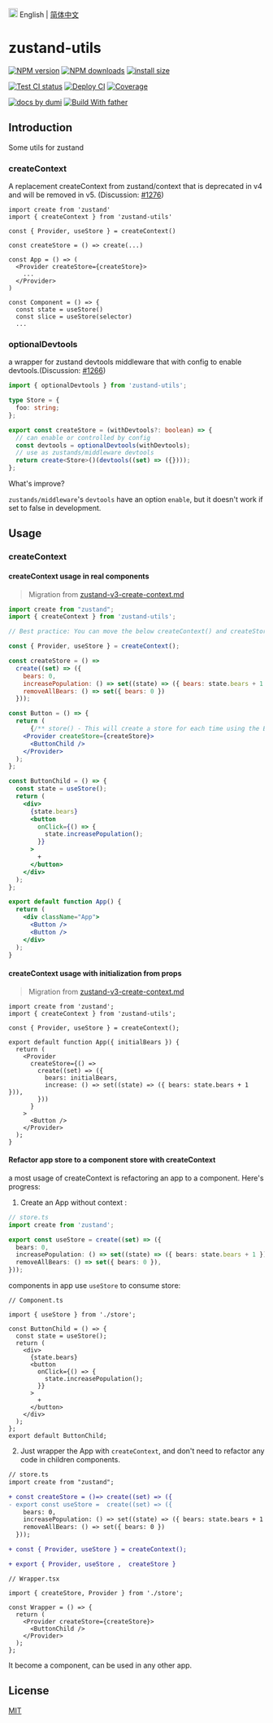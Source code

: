<img src="https://gw.alipayobjects.com/zos/antfincdn/R8sN%24GNdh6/language.svg" width="18"> English | [简体中文](./README.zh-CN.md)

# zustand-utils

[![NPM version][npm-image]][npm-url] [![NPM downloads][download-image]][download-url] [![install size][npm-size]][npm-size-url]

[![Test CI status][test-ci]][test-ci-url] [![Deploy CI][release-ci]][release-ci-url] [![Coverage][coverage]][codecov-url]

[![ docs by dumi][dumi-url]](https://d.umijs.org/) [![Build With father][father-url]](https://github.com/umijs/father/)

<!-- gitpod url -->

[gitpod-badge]: https://img.shields.io/badge/Gitpod-ready--to--code-blue?logo=gitpod
[gitpod-url]: https://gitpod.io/#https://github.com/arvinxx/zustand-utils

<!-- umi url -->

[dumi-url]: https://img.shields.io/badge/docs%20by-dumi-blue
[father-url]: https://img.shields.io/badge/build%20with-father-028fe4.svg

<!-- npm url -->

[npm-image]: http://img.shields.io/npm/v/zustand-utils.svg?style=flat-square&color=deepgreen&label=latest
[npm-url]: http://npmjs.org/package/zustand-utils
[npm-size]: https://img.shields.io/bundlephobia/minzip/zustand-utils?color=deepgreen&label=gizpped%20size&style=flat-square
[npm-size-url]: https://packagephobia.com/result?p=zustand-utils

<!-- coverage -->

[coverage]: https://codecov.io/gh/arvinxx/zustand-utils/branch/master/graph/badge.svg
[codecov-url]: https://codecov.io/gh/arvinxx/zustand-utils/branch/master

<!-- Github CI -->

[test-ci]: https://github.com/arvinxx/zustand-utils/workflows/Test%20CI/badge.svg
[release-ci]: https://github.com/arvinxx/zustand-utils/workflows/Release%20CI/badge.svg
[test-ci-url]: https://github.com/arvinxx/zustand-utils/actions?query=workflow%3ATest%20CI
[release-ci-url]: https://github.com/arvinxx/zustand-utils/actions?query=workflow%3ARelease%20CI
[download-image]: https://img.shields.io/npm/dm/zustand-utils.svg?style=flat-square
[download-url]: https://npmjs.org/package/zustand-utils

## Introduction

Some utils for zustand

### createContext

A replacement createContext from zustand/context that is deprecated in v4 and will be removed in v5. (Discussion: [#1276](https://github.com/pmndrs/zustand/discussions/1276))

```tsx
import create from 'zustand'
import { createContext } from 'zustand-utils'

const { Provider, useStore } = createContext()

const createStore = () => create(...)

const App = () => (
  <Provider createStore={createStore}>
    ...
  </Provider>
)

const Component = () => {
  const state = useStore()
  const slice = useStore(selector)
  ...
```

### optionalDevtools

a wrapper for zustand devtools middleware that with config to enable devtools.(Discussion: [#1266](https://github.com/pmndrs/zustand/discussions/1266))

```ts
import { optionalDevtools } from 'zustand-utils';

type Store = {
  foo: string;
};

export const createStore = (withDevtools?: boolean) => {
  // can enable or controlled by config
  const devtools = optionalDevtools(withDevtools);
  // use as zustands/middleware devtools
  return create<Store>()(devtools((set) => ({})));
};
```

What's improve?

`zustands/middleware`'s `devtools` have an option `enable`, but it doesn't work if set to false in development.

## Usage

### createContext

#### createContext usage in real components

> Migration from [zustand-v3-create-context.md](https://github.com/pmndrs/zustand/blob/b857d5e79f41e2e2c756448eca466ac31abdabc3/docs/previous-versions/zustand-v3-create-context.md)

```jsx
import create from "zustand";
import { createContext } from 'zustand-utils';

// Best practice: You can move the below createContext() and createStore to a separate file(store.js) and import the Provider, useStore here/wherever you need.

const { Provider, useStore } = createContext();

const createStore = () =>
  create((set) => ({
    bears: 0,
    increasePopulation: () => set((state) => ({ bears: state.bears + 1 })),
    removeAllBears: () => set({ bears: 0 })
  }));

const Button = () => {
  return (
      {/** store() - This will create a store for each time using the Button component instead of using one store for all components **/}
    <Provider createStore={createStore}>
      <ButtonChild />
    </Provider>
  );
};

const ButtonChild = () => {
  const state = useStore();
  return (
    <div>
      {state.bears}
      <button
        onClick={() => {
          state.increasePopulation();
        }}
      >
        +
      </button>
    </div>
  );
};

export default function App() {
  return (
    <div className="App">
      <Button />
      <Button />
    </div>
  );
}
```

#### createContext usage with initialization from props

> Migration from [zustand-v3-create-context.md](https://github.com/pmndrs/zustand/blob/b857d5e79f41e2e2c756448eca466ac31abdabc3/docs/previous-versions/zustand-v3-create-context.md)

```tsx
import create from 'zustand';
import { createContext } from 'zustand-utils';

const { Provider, useStore } = createContext();

export default function App({ initialBears }) {
  return (
    <Provider
      createStore={() =>
        create((set) => ({
          bears: initialBears,
          increase: () => set((state) => ({ bears: state.bears + 1 })),
        }))
      }
    >
      <Button />
    </Provider>
  );
}
```

#### Refactor app store to a component store with createContext

a most usage of createContext is refactoring an app to a component. Here's progress:

1. Create an App without context :

```ts
// store.ts
import create from 'zustand';

export const useStore = create((set) => ({
  bears: 0,
  increasePopulation: () => set((state) => ({ bears: state.bears + 1 })),
  removeAllBears: () => set({ bears: 0 }),
}));
```

components in app use `useStore` to consume store:

```tsx
// Component.ts

import { useStore } from './store';

const ButtonChild = () => {
  const state = useStore();
  return (
    <div>
      {state.bears}
      <button
        onClick={() => {
          state.increasePopulation();
        }}
      >
        +
      </button>
    </div>
  );
};
export default ButtonChild;
```

2. Just wrapper the App with `createContext`, and don't need to refactor any code in children components.

```diff
// store.ts
import create from "zustand";

+ const createStore = ()=> create((set) => ({
- export const useStore =  create((set) => ({
    bears: 0,
    increasePopulation: () => set((state) => ({ bears: state.bears + 1 })),
    removeAllBears: () => set({ bears: 0 })
  }));

+ const { Provider, useStore } = createContext();

+ export { Provider, useStore ,  createStore }
```

```tsx
// Wrapper.tsx

import { createStore, Provider } from './store';

const Wrapper = () => {
  return (
    <Provider createStore={createStore}>
      <ButtonChild />
    </Provider>
  );
};
```

It become a component, can be used in any other app.

## License

[MIT](./LICENSE)
